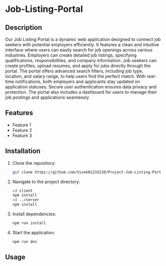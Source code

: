 # Job-Listing-Portal

## Description
Our Job Listing Portal is a dynamic web application designed to connect job seekers with potential employers efficiently. It features a clean and intuitive interface where users can easily search for job openings across various industries. Employers can create detailed job listings, specifying qualifications, responsibilities, and company information. Job seekers can create profiles, upload resumes, and apply for jobs directly through the portal. The portal offers advanced search filters, including job type, location, and salary range, to help users find the perfect match. With real-time notifications, both employers and applicants stay updated on application statuses. Secure user authentication ensures data privacy and protection. The portal also includes a dashboard for users to manage their job 
postings and applications seamlessly

## Features
- Feature 1
- Feature 2
- Feature 3

## Installation
1. Clone the repository:
    ```sh
    git clone https://github.com/Vivek01233210/Project-Job-Listing-Portal
    ```
2. Navigate to the project directory:
    ```sh
    cd client
    npm install
    cd ../server
    npm install
    ```
3. Install dependencies:
    ```sh
    npm run install
    ```
4. Start the application:
    ```sh
    npm run dev
    ```


## Usage